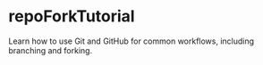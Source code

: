 # repoForkTutorial

Learn how to use Git and GitHub for common workflows, including branching and forking. 



